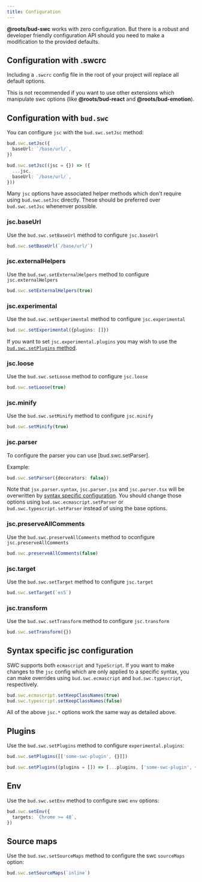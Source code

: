 ```yaml
---
title: Configuration
---
```


**@roots/bud-swc** works with zero configuration. But there is a robust and developer friendly configuration API should you need to make a modification to the provided defaults.

## Configuration with .swcrc

Including a `.swcrc` config file in the root of your project will replace all default options.

This is not recommended if you want to use other extensions which manipulate swc options (like **@roots/bud-react** and **@roots/bud-emotion**).

## Configuration with `bud.swc`

You can configure `jsc` with the `bud.swc.setJsc` method:

```ts title=bud.config.ts
bud.swc.setJsc({
  baseUrl: `/base/url/`,
})
```

```ts title=bud.config.ts
bud.swc.setJsc((jsc = {}) => ({
  ...jsc,
  baseUrl: `/base/url/`,
}))
```

Many `jsc` options have associated helper methods which don't require using `bud.swc.setJsc` directly. These should be preferred over `bud.swc.setJsc` whenenver possible.

### jsc.baseUrl

Use the `bud.swc.setBaseUrl` method to configure `jsc.baseUrl`

```ts title=bud.config.ts
bud.swc.setBaseUrl(`/base/url/`)
```

### jsc.externalHelpers

Use the `bud.swc.setExternalHelpers` method to configure `jsc.externalHelpers`

```ts title=bud.config.ts
bud.swc.setExternalHelpers(true)
```

### jsc.experimental

Use the `bud.swc.setExperimental` method to configure `jsc.experimental`

```ts title=bud.config.ts
bud.swc.setExperimental({plugins: []})
```

If you want to set `jsc.experimental.plugins` you may wish to use the [`bud.swc.setPlugins` method](#plugins).

### jsc.loose

Use the `bud.swc.setLoose` method to configure `jsc.loose`

```ts title=bud.config.ts
bud.swc.setLoose(true)
```

### jsc.minify

Use the `bud.swc.setMinify` method to configure `jsc.minify`

```ts title=bud.config.ts
bud.swc.setMinify(true)
```

### jsc.parser

To configure the parser you can use [bud.swc.setParser].

Example:

```ts title=bud.config.ts
bud.swc.setParser({decorators: false})
```

Note that `jsx.parser.syntax`, `jsc.parser.jsx` and `jsc.parser.tsx` will be overwritten by [syntax specific configuration](#syntax-specific-configuration). You should change those options using `bud.swc.ecmascript.setParser` or `bud.swc.typescript.setParser` instead of using the base options.

### jsc.preserveAllComments

Use the `bud.swc.preserveAllComments` method to oconfigure `jsc.preserveAllComments`

```ts title=bud.config.ts
bud.swc.preserveAllComments(false)
```

### jsc.target

Use the `bud.swc.setTarget` method to configure `jsc.target`

```ts title=bud.config.ts
bud.swc.setTarget(`es5`)
```

### jsc.transform

Use the `bud.swc.setTransform` method to configure `jsc.transform`

```ts title=bud.config.ts
bud.swc.setTransform({})
```

## Syntax specific jsc configuration

SWC supports both `ecmascript` and `TypeScript`. If you want to make changes to the `jsc` config which are only applied to a specific syntax, you can make overrides using `bud.swc.ecmascript` and `bud.swc.typescript`, respectively.

```ts title=bud.config.ts
bud.swc.ecmascript.setKeepClassNames(true)
bud.swc.typescript.setKeepClassNames(false)
```

All of the above `jsc.*` options work the same way as detailed above.

## Plugins

Use the `bud.swc.setPlugins` method to configure `experimental.plugins`:

```ts title=bud.config.ts
bud.swc.setPlugins([['some-swc-plugin', {}]])
```

```ts title=bud.config.ts
bud.swc.setPlugins((plugins = []) => [...plugins, ['some-swc-plugin', {}]])
```

## Env

Use the `bud.swc.setEnv` method to configure swc `env` options:

```ts title=bud.config.ts
bud.swc.setEnv({
  targets: `Chrome >= 48`,
})
```

## Source maps

Use the `bud.swc.setSourceMaps` method to configure the swc `sourceMaps` option:

```ts title=bud.config.ts
bud.swc.setSourceMaps(`inline`)
```
